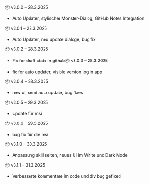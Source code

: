📦 v3.0.0 – 28.3.2025

- Auto Updater, stylischer Monster-Dialog, GitHub Notes Integration

📦 v3.0.1 – 28.3.2025

- Auto Updater, neu update dialoge, bug fix

📦 v3.0.2 – 28.3.2025

- Fix for draft state in github📦 v3.0.3 – 28.3.2025

- fix for auto updater, visible version log in app

📦 v3.0.4 – 28.3.2025

- new ui, semi auto update, bug fixes

📦 v3.0.5 – 29.3.2025

- Update für msi

📦 v3.0.6 – 29.3.2025

- bug fix für die msi

📦 v3.1.0 – 30.3.2025

- Anpassung skill seiten, neues UI im White und Dark Mode 

📦 v3.1.1 – 31.3.2025

- Verbesserte kommentare im code und div bug gefixed


